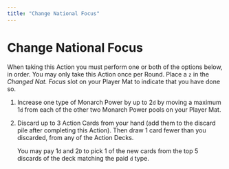 ```yaml
---
title: "Change National Focus"
---
```


# Change National Focus

When taking this Action you must perform one or both of the options below, in order. You may only take this Action once per Round. Place a `z` in the *Changed Nat. Focus* slot on your Player Mat to indicate that you have done so.
1. Increase one type of Monarch Power by up to 2`d` by moving a maximum 1`d` from each of the other two Monarch Power pools on your Player Mat.
2. Discard up to 3 Action Cards from your hand (add them to the discard pile after completing this Action). Then draw 1 card fewer than you discarded, from any of the Action Decks.

	You may pay 1`d` and 2`D` to pick 1 of the new cards from the top 5 discards of the deck matching the paid `d` type.